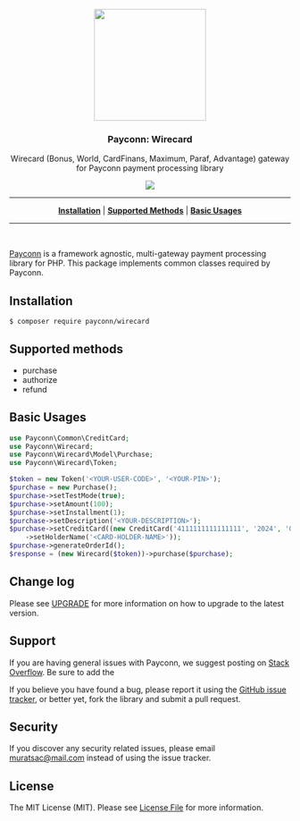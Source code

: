 <p align="center">
<a href="https://www.wirecard.com.tr/"><img width="200" src="https://www.wirecard.com/assets/media/Logos/wirecard_dark.svg"></a>
</p>

<h3 align="center">Payconn: Wirecard</h3>

<p align="center">Wirecard (Bonus, World, CardFinans, Maximum, Paraf, Advantage) gateway for Payconn payment processing library</p>
<p align="center">
  <a href="https://travis-ci.com/payconn/wirecard"><img src="https://travis-ci.com/payconn/wirecard.svg?branch=master" /></a>
</p>
<hr>

<p align="center">
<b><a href="#installation">Installation</a></b>
|
<b><a href="#supported-methods">Supported Methods</a></b>
|
<b><a href="#basic-usages">Basic Usages</a></b>
</p>
<hr>
<br>

[Payconn](https://github.com/payconn/common) is a framework agnostic, multi-gateway payment
processing library for PHP. This package implements common classes required by Payconn.

## Installation

    $ composer require payconn/wirecard

## Supported methods
* purchase
* authorize
* refund

## Basic Usages

```php
use Payconn\Common\CreditCard;
use Payconn\Wirecard;
use Payconn\Wirecard\Model\Purchase;
use Payconn\Wirecard\Token;

$token = new Token('<YOUR-USER-CODE>', '<YOUR-PIN>');
$purchase = new Purchase();
$purchase->setTestMode(true);
$purchase->setAmount(100);
$purchase->setInstallment(1);
$purchase->setDescription('<YOUR-DESCRIPTION>');
$purchase->setCreditCard((new CreditCard('4111111111111111', '2024', '01', '123'))
    ->setHolderName('<CARD-HOLDER-NAME>'));
$purchase->generateOrderId();
$response = (new Wirecard($token))->purchase($purchase);
```

## Change log

Please see [UPGRADE](UPGRADE.md) for more information on how to upgrade to the latest version.

## Support

If you are having general issues with Payconn, we suggest posting on
[Stack Overflow](http://stackoverflow.com/). Be sure to add the

If you believe you have found a bug, please report it using the [GitHub issue tracker](https://github.com/payconn/nestpay/issues),
or better yet, fork the library and submit a pull request.


## Security

If you discover any security related issues, please email muratsac@mail.com instead of using the issue tracker.


## License

The MIT License (MIT). Please see [License File](LICENSE.md) for more information.
